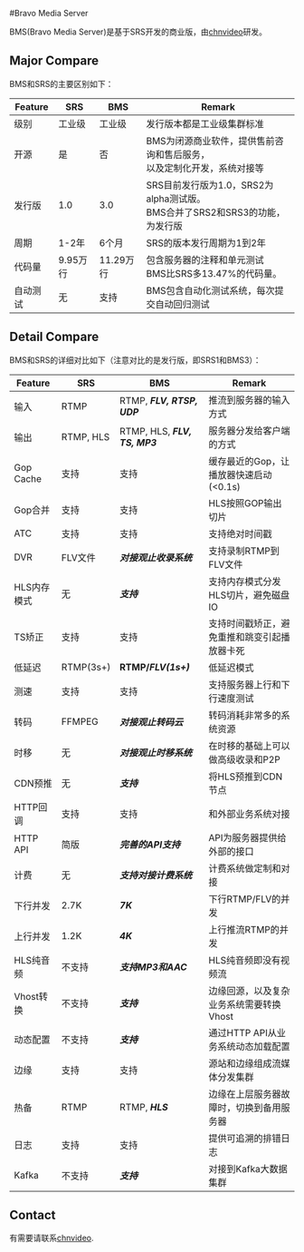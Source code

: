 #Bravo Media Server

BMS(Bravo Media Server)是基于SRS开发的商业版，由[chnvideo](http://www.chnvideo.com)研发。

## Major Compare

BMS和SRS的主要区别如下：

| Feature | SRS | BMS | Remark |
| ------  | --- | --- | ------ |
| 级别 | 工业级 | 工业级 | 发行版本都是工业级集群标准 |
| 开源 | 是 | 否 | BMS为闭源商业软件，提供售前咨询和售后服务，<br/>以及定制化开发，系统对接等 |
| 发行版 | 1.0 | 3.0 | SRS目前发行版为1.0，SRS2为alpha测试版。<br/>BMS合并了SRS2和SRS3的功能，为发行版 |
| 周期 | 1-2年 | 6个月 | SRS的版本发行周期为1到2年 |
| 代码量 | 9.95万行 | 11.29万行 | 包含服务器的注释和单元测试<br/>BMS比SRS多13.47%的代码量。 |
| 自动测试 | 无 | 支持 | BMS包含自动化测试系统，每次提交自动回归测试 |

## Detail Compare

BMS和SRS的详细对比如下（注意对比的是发行版，即SRS1和BMS3）：

| Feature | SRS | BMS | Remark |
| ------  | ---- | ---- | ----- |
| 输入 | RTMP | RTMP, **_FLV, RTSP, UDP_**| 推流到服务器的输入方式 |
| 输出 | RTMP, HLS | RTMP, HLS, **_FLV, TS, MP3_** | 服务器分发给客户端的方式 |
| Gop Cache | 支持 | 支持 | 缓存最近的Gop，让播放器快速启动(<0.1s) |
| Gop合并 | 支持 | 支持 | HLS按照GOP输出切片 |
| ATC | 支持 | 支持 | 支持绝对时间戳 |
| DVR | FLV文件 | **_对接观止收录系统_** | 支持录制RTMP到FLV文件 |
| HLS内存模式 | 无 | **_支持_** | 支持内存模式分发HLS切片，避免磁盘IO |
| TS矫正 | 支持 | 支持 | 支持时间戳矫正，避免重推和跳变引起播放器卡死 |
| 低延迟 | RTMP(3s+) | **RTMP/_FLV(1s+)_** | 低延迟模式 |
| 测速 | 支持 | 支持 | 支持服务器上行和下行速度测试 |
| 转码 | FFMPEG | **_对接观止转码云_** | 转码消耗非常多的系统资源 |
| 时移 | 无 | **_对接观止时移系统_** | 在时移的基础上可以做高级收录和P2P |
| CDN预推 | 无 | **_支持_** | 将HLS预推到CDN节点 |
| HTTP回调 | 支持 | 支持 | 和外部业务系统对接 |
| HTTP API | 简版 | **_完善的API支持_** | API为服务器提供给外部的接口 |
| 计费 | 无 | **_支持对接计费系统_** | 计费系统做定制和对接 |
| 下行并发 | 2.7K | **_7K_** | 下行RTMP/FLV的并发 |
| 上行并发 | 1.2K | **_4K_** | 上行推流RTMP的并发 |
| HLS纯音频 | 不支持 | **_支持MP3和AAC_** | HLS纯音频即没有视频流 |
| Vhost转换 | 不支持 | **_支持_** | 边缘回源，以及复杂业务系统需要转换Vhost |
| 动态配置 | 不支持 | **_支持_** | 通过HTTP API从业务系统动态加载配置 |
| 边缘 | 支持 | 支持 | 源站和边缘组成流媒体分发集群 |
| 热备 | RTMP | RTMP, **_HLS_** | 边缘在上层服务器故障时，切换到备用服务器 |
| 日志 | 支持 | 支持 | 提供可追溯的排错日志 |
| Kafka | 不支持 | **_支持_**| 对接到Kafka大数据集群 |

## Contact

有需要请联系[chnvideo](http://www.chnvideo.com).